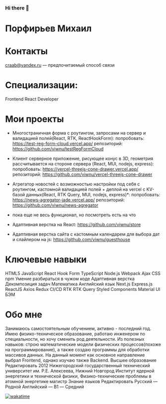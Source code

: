 ### Hi there 👋

<!--
**viwnu/viwnu** is a ✨ _special_ ✨ repository because its `README.md` (this file) appears on your GitHub profile.

Here are some ideas to get you started:

- 🔭 I’m currently working on ...
- 🌱 I’m currently learning ...
- 👯 I’m looking to collaborate on ...
- 🤔 I’m looking for help with ...
- 💬 Ask me about ...
- 📫 How to reach me: ...
- 😄 Pronouns: ...
- ⚡ Fun fact: ...
-->
# Порфирьев Михаил


# Контакты
craab@yandex.ru — предпочитаемый способ связи

# Специализации:
Frontend React Developer

# Мои проекты
- Многостраничная форма с роутингом, запросами на сервер и валидацией полей(React, RTK, ReactHookForm):
попробовать: https://test-reg-form-cloud.vercel.app/
репозиторий: https://github.com/viwnu/testRegFormCloud

- Клиент серверное приложение, рисующее конус в 3D, геометрия рассчитывается на стороне сервера (React, MUI, nodejs, express):
попробовать: https://vercel-threejs-cone-drawer.vercel.app/
репозиторий: https://github.com/viwnu/vercel-threejs-cone-drawer

- Агрегатор новостей с возможностью настройки под себя с роутингом, кастомной валидацией полей + деплой на vercel с KV-базой данных(React, RTK Query, MUI, nodejs, express)*:
попробовать: https://news-agregator-jade.vercel.app/
репозиторий: https://github.com/viwnu/news-agregator
* пока еще не весь функционал, но посмотреть есть на что

- Адаптивная верстка на React:
https://github.com/viwnu/store

- Адаптивная верстка сайта с кастомным календарем для выбора дат и слайлером на js:
https://github.com/viwnu/guesthouse

# Ключевые навыки
HTML5
JavaScript
React Hook Form
TypeScript
Node.js
Webpack
Ajax
CSS
npm
Умение разбираться в чужом коде
Адаптивная верстка
Декомпозиция задач
Математика
Английский язык
Next.js
Express.js
ReactJS
Axios
Redux
CI/CD
RTK
RTK Query
Styled Components
Material UI
БЭМ

# Обо мне
Занимаюсь самостоятельным обучением, активно - последний год.
Имею физико-техническое образование, работаю инженером по специальности, но хочу сменить род деятельности. Из полезных навыков: строю математические модели физических процессов(похоже на программирование), а также создаю программы для обработки массивов данных.
На данный момент как основное направление выбрал Frontend, однако изучаю также Backend.
Высшее образование
Редактировать
2012
Нижегородский государственный технический университет им. Р.Е. Алексеева, Нижний Новгород
Институт ядерной энергетики и технической физики, Физико-технические проблемы в атомной энергетике магистр
Знание языков
Редактировать
Русский — Родной
Английский — B1 — Средний

[![wakatime](https://wakatime.com/badge/github/viwnu/viwnu.svg)](https://wakatime.com/badge/github/viwnu/viwnu)
